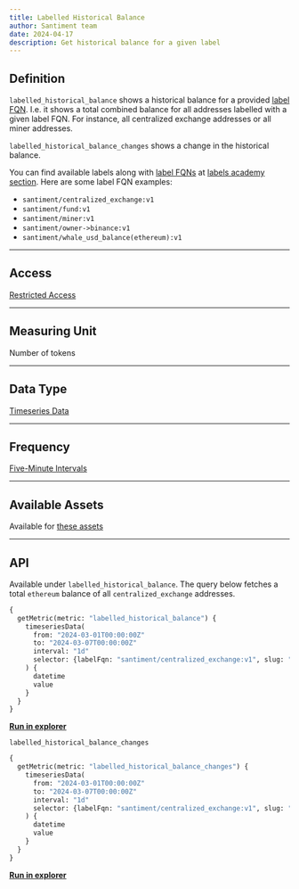 ```yaml
---
title: Labelled Historical Balance 
author: Santiment team
date: 2024-04-17
description: Get historical balance for a given label
---
```


## Definition

`labelled_historical_balance` shows a historical balance for a provided [label FQN](/labels/label-fqn). I.e. it shows a total combined balance for all addresses labelled with a given label FQN. For instance, all centralized exchange addresses or all miner addresses.

`labelled_historical_balance_changes` shows a change in the historical balance.

You can find available labels along with [label FQNs](/labels/label-fqn) at [labels academy section](labels/#domains).
Here are some label FQN examples:
* `santiment/centralized_exchange:v1`
* `santiment/fund:v1`
* `santiment/miner:v1`
* `santiment/owner->binance:v1`
* `santiment/whale_usd_balance(ethereum):v1`

---

## Access

[Restricted Access](/metrics/details/access#restricted-access)

---

## Measuring Unit

Number of tokens

---

## Data Type

[Timeseries Data](/metrics/details/data-type#timeseries-data)

---

## Frequency

[Five-Minute Intervals](/metrics/details/frequency#five-minute-frequency)

---

## Available Assets

Available for [these assets](https://api.santiment.net/graphiql?variables=&query=%7B%0A%20%20getMetric(metric%3A%20%22labelled_historical_balance%22)%20%7B%0A%20%20%20%20metadata%20%7B%0A%20%20%20%20%20%20availableSlugs%0A%20%20%20%20%7D%0A%20%20%7D%0A%7D%0A)

---

## API

Available under `labelled_historical_balance`. The query below fetches a total `ethereum` balance of all `centralized_exchange` addresses.

```graphql
{
  getMetric(metric: "labelled_historical_balance") {
    timeseriesData(
      from: "2024-03-01T00:00:00Z"
      to: "2024-03-07T00:00:00Z"
      interval: "1d"
      selector: {labelFqn: "santiment/centralized_exchange:v1", slug: "ethereum"}
    ) {
      datetime
      value
    }
  }
}
```

[**Run in explorer**](https://api.santiment.net/graphiql?query=%7B%0A%20%20getMetric(metric%3A%20%22labelled_historical_balance%22)%20%7B%0A%20%20%20%20timeseriesData(%0A%20%20%20%20%20%20from%3A%20%222024-03-01T00%3A00%3A00Z%22%0A%20%20%20%20%20%20to%3A%20%222024-03-07T00%3A00%3A00Z%22%0A%20%20%20%20%20%20interval%3A%20%221d%22%0A%20%20%20%20%20%20selector%3A%20%7BlabelFqn%3A%20%22santiment%2Fcentralized_exchange%3Av1%22%2C%20slug%3A%20%22ethereum%22%7D%0A%20%20%20%20)%20%7B%0A%20%20%20%20%20%20datetime%0A%20%20%20%20%20%20value%0A%20%20%20%20%7D%0A%20%20%7D%0A%7D&variables=%7B%7D)

`labelled_historical_balance_changes`

```graphql
{
  getMetric(metric: "labelled_historical_balance_changes") {
    timeseriesData(
      from: "2024-03-01T00:00:00Z"
      to: "2024-03-07T00:00:00Z"
      interval: "1d"
      selector: {labelFqn: "santiment/centralized_exchange:v1", slug: "ethereum"}
    ) {
      datetime
      value
    }
  }
}
```
[**Run in explorer**](https://api.santiment.net/graphiql?query=%7B%0A%20%20getMetric(metric%3A%20%22labelled_historical_balance_changes%22)%20%7B%0A%20%20%20%20timeseriesData(%0A%20%20%20%20%20%20from%3A%20%222024-03-01T00%3A00%3A00Z%22%0A%20%20%20%20%20%20to%3A%20%222024-03-07T00%3A00%3A00Z%22%0A%20%20%20%20%20%20interval%3A%20%221d%22%0A%20%20%20%20%20%20selector%3A%20%7BlabelFqn%3A%20%22santiment%2Fcentralized_exchange%3Av1%22%2C%20slug%3A%20%22ethereum%22%7D%0A%20%20%20%20)%20%7B%0A%20%20%20%20%20%20datetime%0A%20%20%20%20%20%20value%0A%20%20%20%20%7D%0A%20%20%7D%0A%7D&variables=%7B%7D)

